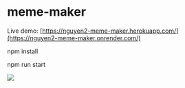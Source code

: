 # meme-maker
Live demo: [https://nguyen2-meme-maker.herokuapp.com/](https://nguyen2-meme-maker.onrender.com/)

npm install

npm run start

<img src="/public/images/memeREADME.gif">
